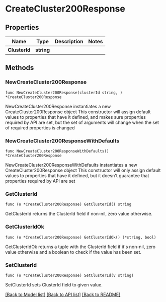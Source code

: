 # CreateCluster200Response

## Properties

Name | Type | Description | Notes
------------ | ------------- | ------------- | -------------
**ClusterId** | **string** |  | 

## Methods

### NewCreateCluster200Response

`func NewCreateCluster200Response(clusterId string, ) *CreateCluster200Response`

NewCreateCluster200Response instantiates a new CreateCluster200Response object
This constructor will assign default values to properties that have it defined,
and makes sure properties required by API are set, but the set of arguments
will change when the set of required properties is changed

### NewCreateCluster200ResponseWithDefaults

`func NewCreateCluster200ResponseWithDefaults() *CreateCluster200Response`

NewCreateCluster200ResponseWithDefaults instantiates a new CreateCluster200Response object
This constructor will only assign default values to properties that have it defined,
but it doesn't guarantee that properties required by API are set

### GetClusterId

`func (o *CreateCluster200Response) GetClusterId() string`

GetClusterId returns the ClusterId field if non-nil, zero value otherwise.

### GetClusterIdOk

`func (o *CreateCluster200Response) GetClusterIdOk() (*string, bool)`

GetClusterIdOk returns a tuple with the ClusterId field if it's non-nil, zero value otherwise
and a boolean to check if the value has been set.

### SetClusterId

`func (o *CreateCluster200Response) SetClusterId(v string)`

SetClusterId sets ClusterId field to given value.



[[Back to Model list]](../README.md#documentation-for-models) [[Back to API list]](../README.md#documentation-for-api-endpoints) [[Back to README]](../README.md)


